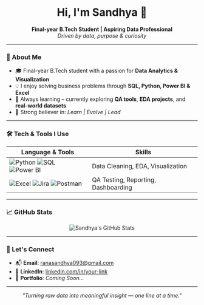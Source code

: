 <h1 align="center">Hi, I'm Sandhya 👋</h1>
<p align="center">
  <b>Final-year B.Tech Student | Aspiring Data Professional</b><br>
  <i>Driven by data, purpose & curiosity</i>
</p>

---

### 🚀 About Me

- 🎓 Final-year B.Tech student with a passion for **Data Analytics & Visualization**
- 💡 I enjoy solving business problems through **SQL, Python, Power BI & Excel**
- 🧠 Always learning – currently exploring **QA tools**, **EDA projects**, and **real-world datasets**
- 🌱 Strong believer in: *Learn | Evolve | Lead*

---

### 🛠️ Tech & Tools I Use

| Language & Tools | Skills |
|------------------|--------|
| ![Python](https://img.shields.io/badge/Python-3776AB?style=flat&logo=python&logoColor=white) ![SQL](https://img.shields.io/badge/SQL-316192?style=flat&logo=mysql&logoColor=white) ![Power BI](https://img.shields.io/badge/Power%20BI-F2C811?style=flat&logo=powerbi&logoColor=black) | Data Cleaning, EDA, Visualization |
| ![Excel](https://img.shields.io/badge/Excel-217346?style=flat&logo=microsoft-excel&logoColor=white) ![Jira](https://img.shields.io/badge/Jira-0052CC?style=flat&logo=jira&logoColor=white) ![Postman](https://img.shields.io/badge/Postman-FF6C37?style=flat&logo=postman&logoColor=white) | QA Testing, Reporting, Dashboarding |

---

### 📈 GitHub Stats

<p align="center">
  <img src="https://github-readme-stats.vercel.app/api?username=your-username&show_icons=true&theme=gruvbox" alt="Sandhya's GitHub Stats" />
</p>

---

### 💬 Let's Connect

- 📬 **Email**: [ranasandhya093@gmail.com](mailto:ranasandhya093@gmail.com)  
- 💼 **LinkedIn**: [linkedin.com/in/your-link](https://linkedin.com/in/your-link)  
- 🧳 **Portfolio**: *Coming Soon...*  

---

<p align="center"><i>"Turning raw data into meaningful insight — one line at a time."</i></p>
